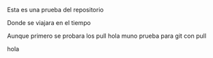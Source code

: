 Esta es una prueba del repositorio

Donde se viajara en el tiempo

Aunque primero se probara los pull
hola muno
prueba para git con pull


hola 